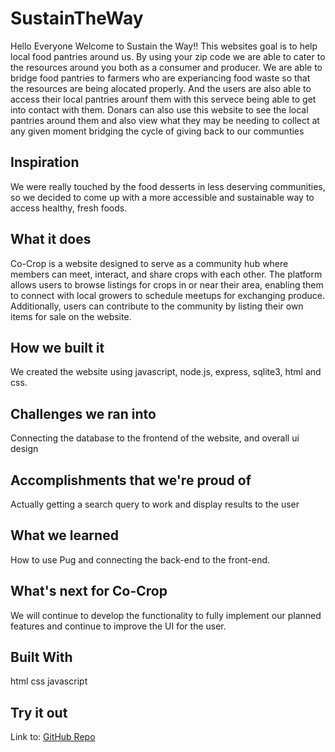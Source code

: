 # SustainTheWay



Hello Everyone Welcome to Sustain the Way!! This websites goal is to help local food pantries around us. By using your zip code we are able to cater to the resources around you both as a consumer and producer. We are able to bridge food pantries to farmers who are experiancing food waste so that the resources are being alocated properly. And the users are also able to access their local pantries arounf them with this servece being able to get into contact with them. 
Donars can also use this website to see the local pantries around them and also view what they may be needing to collect at any given moment bridging the cycle of giving back to our communties





## Inspiration
We were really touched by the food desserts in less deserving communities, so we decided to come up with a more accessible and sustainable way to access healthy, fresh foods.

## What it does
Co-Crop is a website designed to serve as a community hub where members can meet, interact, and share crops with each other. The platform allows users to browse listings for crops in or near their area, enabling them to connect with local growers to schedule meetups for exchanging produce. Additionally, users can contribute to the community by listing their own items for sale on the website.

## How we built it
We created the website using javascript, node.js, express, sqlite3, html and css.

## Challenges we ran into
Connecting the database to the frontend of the website, and overall ui design

## Accomplishments that we're proud of
Actually getting a search query to work and display results to the user

## What we learned
How to use Pug and connecting the back-end to the front-end.

## What's next for Co-Crop
We will continue to develop the functionality to fully implement our planned features and continue to improve the UI for the user.

## Built With
html
css
javascript

## Try it out
Link to: [GitHub Repo](https://github.com/HariniSolai/SustainTheWay)
